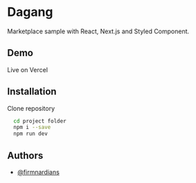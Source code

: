 # Dagang

Marketplace sample with React, Next.js and Styled Component.

## Demo

Live on Vercel

## Installation

Clone repository

```bash
  cd project folder
  npm i --save
  npm run dev
```

## Authors

-   [@firmnardians](https://github.com/firmnardians)
